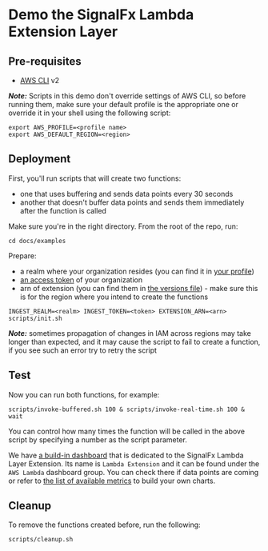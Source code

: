 # Demo the SignalFx Lambda Extension Layer

## Pre-requisites

* [AWS CLI](https://aws.amazon.com/cli/) v2

**_Note:_** Scripts in this demo don't override settings of AWS CLI, so before running them,
make sure your default profile is the appropriate one or override it in your shell using the following script:

```shell
export AWS_PROFILE=<profile name>
export AWS_DEFAULT_REGION=<region>
```

## Deployment

First, you'll run scripts that will create two functions:
* one that uses buffering and sends data points every 30 seconds
* another that doesn't buffer data points and sends them immediately after the function is called

Make sure you're in the right directory. From the root of the repo, run: 

```shell
cd docs/examples
```

Prepare:
* a realm where your organization resides (you can find it in [your profile](https://docs.signalfx.com/en/latest/admin-guide/tokens.html#access-tokens))
* [an access token](https://docs.signalfx.com/en/latest/admin-guide/tokens.html#access-tokens) of your organization
* arn of extension (you can find them in [the versions file](https://github.com/signalfx/lambda-layer-versions/blob/master/lambda-extension/lambda-extension-versions.md)) - make sure this is for the region where you intend to create the functions

```shell
INGEST_REALM=<realm> INGEST_TOKEN=<token> EXTENSION_ARN=<arn> scripts/init.sh
```

**_Note:_** sometimes propagation of changes in IAM across regions may take longer than expected, 
and it may cause the script to fail to create a function, if you see such an error try to retry the script

## Test

Now you can run both functions, for example:

```shell
scripts/invoke-buffered.sh 100 & scripts/invoke-real-time.sh 100 & wait
```

You can control how many times the function will be called in the above script by specifying a number as the script parameter.

We have [a build-in dashboard](https://docs.signalfx.com/en/latest/dashboards/dashboard-basics.html#built-in-dashboard-groups) that is dedicated to the SignalFx Lambda Layer Extension.
Its name is `Lambda Extension` and it can be found under the `AWS Lambda` dashboard group. You can check there if data points are coming or refer to [the list of available metrics](https://github.com/signalfx/lambda-layer-versions/tree/master/lambda-extension#metrics) to build your own charts.

## Cleanup

To remove the functions created before, run the following:

```shell
scripts/cleanup.sh
```
